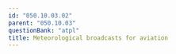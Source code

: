 ```yaml
---
id: "050.10.03.02"
parent: "050.10.03"
questionBank: "atpl"
title: Meteorological broadcasts for aviation
---
```

